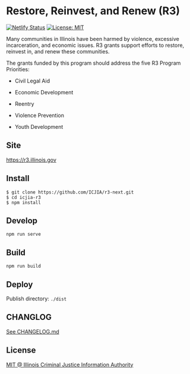 # Restore, Reinvest, and Renew (R3)

[![Netlify Status](https://api.netlify.com/api/v1/badges/3148511c-77ed-462a-b6e8-425400bff617/deploy-status)](https://app.netlify.com/sites/illinois-r3/deploys) [![License: MIT](https://img.shields.io/badge/License-MIT-yellow.svg)](https://opensource.org/licenses/MIT)

Many communities in Illinois have been harmed by violence, excessive incarceration, and economic issues. R3 grants support efforts to restore, reinvest in, and renew these communities.

The grants funded by this program should address the five R3 Program Priorities:

- Civil Legal Aid

- Economic Development

- Reentry

- Violence Prevention

- Youth Development

## Site

https://r3.illinois.gov

## Install

```
$ git clone https://github.com/ICJIA/r3-next.git
$ cd icjia-r3
$ npm install
```

## Develop

```
npm run serve
```

## Build

```
npm run build
```

## Deploy

Publish directory: `./dist`

## CHANGLOG

[See CHANGELOG.md](https://github.com/ICJIA/r3-next/blob/master/CHANGELOG.md)

## License

[MIT @ Illinois Criminal Justice Information Authority](https://github.com/ICJIA/r3-next/blob/master/LICENSE)
